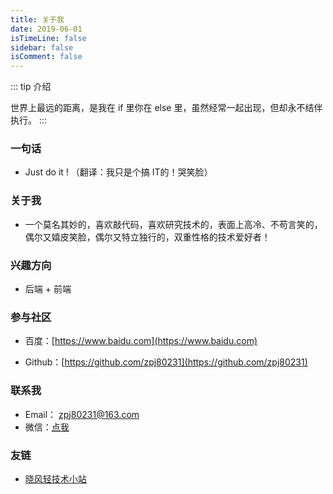 ```yaml
---
title: 关于我
date: 2019-06-01
isTimeLine: false
sidebar: false
isComment: false
---
```


::: tip 介绍

世界上最远的距离，是我在 if 里你在 else 里，虽然经常一起出现，但却永不结伴执行。
:::

### 一句话

- Just do it !    （翻译：我只是个搞 IT的！哭笑脸）

### 关于我

- 一个莫名其妙的，喜欢敲代码，喜欢研究技术的，表面上高冷、不苟言笑的，偶尔又嬉皮笑脸，偶尔又特立独行的，双重性格的技术爱好者！

### 兴趣方向

- 后端 + 前端

### 参与社区

- 百度：[https://www.baidu.com](https://www.baidu.com)

- Github：[https://github.com/zpj80231](https://github.com/zpj80231)

### 联系我

- Email： [zpj80231@163.com](zpj80231@163.com)
- 微信：[点我](https://mp.weixin.qq.com/s?__biz=MzU4MDY1NjE1MQ==&mid=100000001&idx=1&sn=033d582767fdbf07d2b6e0a003f83deb&chksm=7d52cc794a25456f76837040379b8840e990e81dff3fff91abb5001d18c991b8f1b0817c8a43&scene=18#wechat_redirect)

### 友链

- [晓风轻技术小站](https://xwjie.github.io)